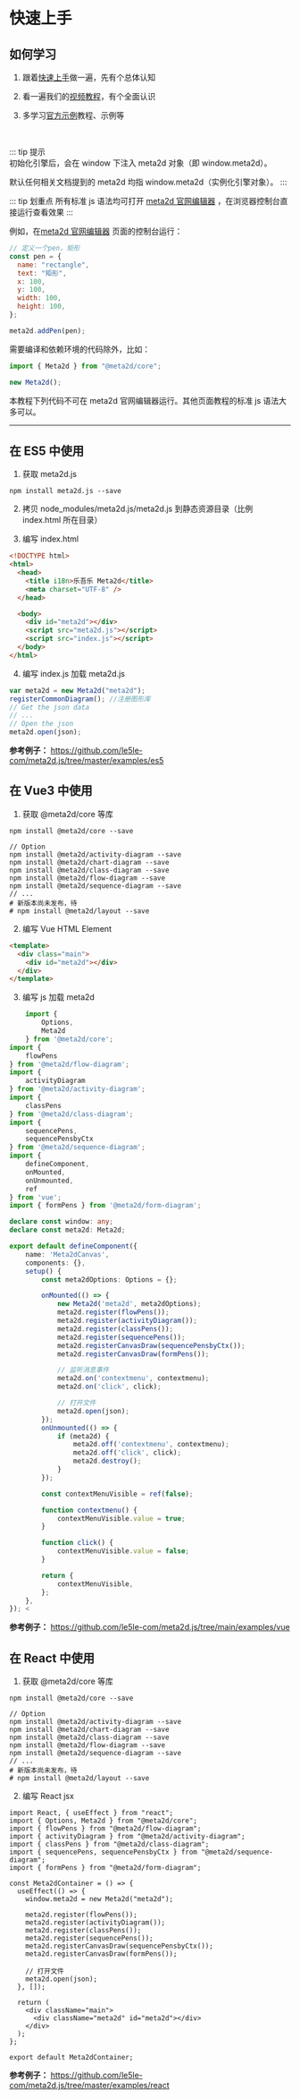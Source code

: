 # 快速上手

## 如何学习

1. 跟着[快速上手](./start)做一遍，先有个总体认知

2. 看一遍我们的[视频教程](../awesome/home.html#视频教程)，有个全面认识

3. 多学习[官方示例](../awesome/home.html#官方示例)教程、示例等

<br>

::: tip 提示  
初始化引擎后，会在 window 下注入 meta2d 对象（即 window.meta2d）。

默认任何相关文档提到的 meta2d 均指 window.meta2d（实例化引擎对象）。
:::

::: tip 划重点
所有标准 js 语法均可打开 [meta2d 官网编辑器](http://t.le5le.com) ，在浏览器控制台直接运行查看效果
:::

例如，在[meta2d 官网编辑器](http://t.le5le.com/) 页面的控制台运行：

```js
// 定义一个pen，矩形
const pen = {
  name: "rectangle",
  text: "矩形",
  x: 100,
  y: 100,
  width: 100,
  height: 100,
};

meta2d.addPen(pen);
```

需要编译和依赖环境的代码除外，比如：

```js
import { Meta2d } from "@meta2d/core";

new Meta2d();
```

本教程下列代码不可在 meta2d 官网编辑器运行。其他页面教程的标准 js 语法大多可以。

---

## 在 ES5 中使用

1. 获取 meta2d.js

```shell
npm install meta2d.js --save
```

2. 拷贝 node_modules/meta2d.js/meta2d.js 到静态资源目录（比例 index.html 所在目录）

3. 编写 index.html

```html
<!DOCTYPE html>
<html>
  <head>
    <title i18n>乐吾乐 Meta2d</title>
    <meta charset="UTF-8" />
  </head>

  <body>
    <div id="meta2d"></div>
    <script src="meta2d.js"></script>
    <script src="index.js"></script>
  </body>
</html>
```

4. 编写 index.js 加载 meta2d.js

```js
var meta2d = new Meta2d("meta2d");
registerCommonDiagram(); //注册图形库
// Get the json data
// ...
// Open the json
meta2d.open(json);
```

**参考例子：** https://github.com/le5le-com/meta2d.js/tree/master/examples/es5

## 在 Vue3 中使用

1. 获取 @meta2d/core 等库

```shell
npm install @meta2d/core --save

// Option
npm install @meta2d/activity-diagram --save
npm install @meta2d/chart-diagram --save
npm install @meta2d/class-diagram --save
npm install @meta2d/flow-diagram --save
npm install @meta2d/sequence-diagram --save
// ...
# 新版本尚未发布，待
# npm install @meta2d/layout --save

```

2. 编写 Vue HTML Element

```html
<template>
  <div class="main">
    <div id="meta2d"></div>
  </div>
</template>
```

3. 编写 js 加载 meta2d

```ts
    import {
        Options,
        Meta2d
    } from '@meta2d/core';
import {
    flowPens
} from '@meta2d/flow-diagram';
import {
    activityDiagram
} from '@meta2d/activity-diagram';
import {
    classPens
} from '@meta2d/class-diagram';
import {
    sequencePens,
    sequencePensbyCtx
} from '@meta2d/sequence-diagram';
import {
    defineComponent,
    onMounted,
    onUnmounted,
    ref
} from 'vue';
import { formPens } from '@meta2d/form-diagram';

declare const window: any;
declare const meta2d: Meta2d;

export default defineComponent({
    name: 'Meta2dCanvas',
    components: {},
    setup() {
        const meta2dOptions: Options = {};

        onMounted(() => {
            new Meta2d('meta2d', meta2dOptions);
            meta2d.register(flowPens());
            meta2d.register(activityDiagram());
            meta2d.register(classPens());
            meta2d.register(sequencePens());
            meta2d.registerCanvasDraw(sequencePensbyCtx());
            meta2d.registerCanvasDraw(formPens());

            // 监听消息事件
            meta2d.on('contextmenu', contextmenu);
            meta2d.on('click', click);

            // 打开文件
            meta2d.open(json);
        });
        onUnmounted(() => {
            if (meta2d) {
                meta2d.off('contextmenu', contextmenu);
                meta2d.off('click', click);
                meta2d.destroy();
            }
        });

        const contextMenuVisible = ref(false);

        function contextmenu() {
            contextMenuVisible.value = true;
        }

        function click() {
            contextMenuVisible.value = false;
        }

        return {
            contextMenuVisible,
        };
    },
}); <
```

**参考例子：** https://github.com/le5le-com/meta2d.js/tree/main/examples/vue

## 在 React 中使用

1. 获取 @meta2d/core 等库

```shell
npm install @meta2d/core --save

// Option
npm install @meta2d/activity-diagram --save
npm install @meta2d/chart-diagram --save
npm install @meta2d/class-diagram --save
npm install @meta2d/flow-diagram --save
npm install @meta2d/sequence-diagram --save
// ...
# 新版本尚未发布，待
# npm install @meta2d/layout --save

```

2. 编写 React jsx

```tsx
import React, { useEffect } from "react";
import { Options, Meta2d } from "@meta2d/core";
import { flowPens } from "@meta2d/flow-diagram";
import { activityDiagram } from "@meta2d/activity-diagram";
import { classPens } from "@meta2d/class-diagram";
import { sequencePens, sequencePensbyCtx } from "@meta2d/sequence-diagram";
import { formPens } from "@meta2d/form-diagram";

const Meta2dContainer = () => {
  useEffect(() => {
    window.meta2d = new Meta2d("meta2d");

    meta2d.register(flowPens());
    meta2d.register(activityDiagram());
    meta2d.register(classPens());
    meta2d.register(sequencePens());
    meta2d.registerCanvasDraw(sequencePensbyCtx());
    meta2d.registerCanvasDraw(formPens());

    // 打开文件
    meta2d.open(json);
  }, []);

  return (
    <div className="main">
      <div className="meta2d" id="meta2d"></div>
    </div>
  );
};

export default Meta2dContainer;
```

**参考例子：** https://github.com/le5le-com/meta2d.js/tree/master/examples/react
